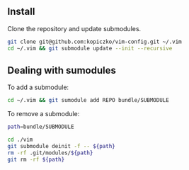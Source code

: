 ## Install

Clone the repository and update submodules.

```bash
git clone git@github.com:kopiczko/vim-config.git ~/.vim
cd ~/.vim && git submodule update --init --recursive
```


## Dealing with sumodules

To add a submodule:

```bash
cd ~/.vim && git sumodule add REPO bundle/SUBMODULE
```

To remove a submodule:

```bash
path=bundle/SUBMODULE

cd ./vim
git submodule deinit -f -- ${path}
rm -rf .git/modules/${path}
git rm -rf ${path}
```
